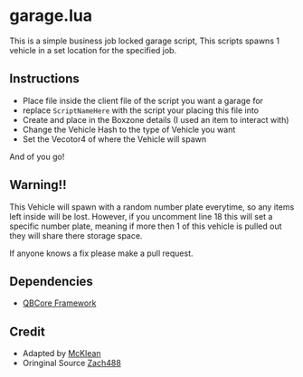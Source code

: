 # garage.lua
This is a simple business job locked garage script, This scripts spawns 1 vehicle in a set location for the specified job.

## Instructions
 - Place file inside the client file of the script you want a garage for
 - replace `ScriptNameHere` with the script your placing this file into
 - Create and place in the Boxzone details (I used an item to interact with)
 - Change the Vehicle Hash to the type of Vehicle you want
 - Set the Vecotor4 of where the Vehicle will spawn

And of you go!

## Warning!!
This Vehicle will spawn with a random number plate everytime, so any items left inside will be lost. However, if you uncomment line 18 this will set a specific number plate, meaning if more then 1 of this vehicle is pulled out they will share there storage space.

If anyone knows a fix please make a pull request.

## Dependencies
 - [QBCore Framework](https://github.com/qbcore-framework)

## Credit
 - Adapted by [McKlean](https://github.com/lilphantom25)
 - Oringinal Source [Zach488](https://github.com/Zach488/qb-burgershot) 